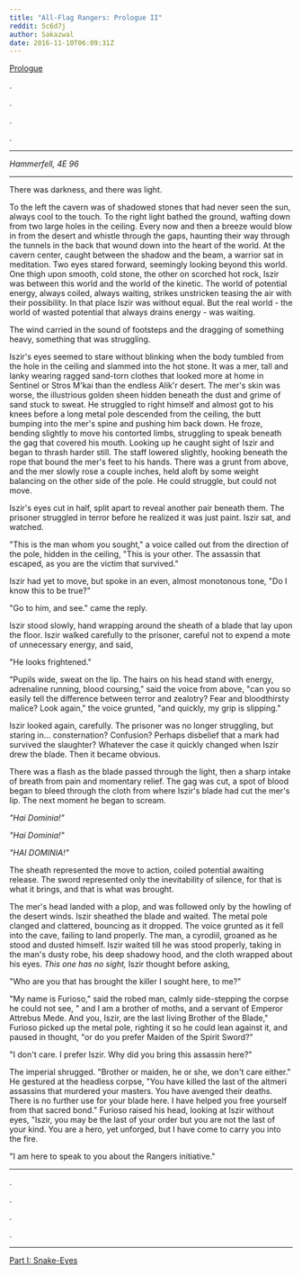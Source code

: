 ```yaml
---
title: "All-Flag Rangers: Prologue II"
reddit: 5c6d7j
author: Sakazwal
date: 2016-11-10T06:09:31Z
---
```


[Prologue](https://www.reddit.com/r/teslore/comments/5bz1ul/allflag_rangers_prologue/)

.

.

.

.

___________________


*Hammerfell, 4E 96*

___________

There was darkness, and there was light. 

To the left the cavern was of shadowed stones that had never seen the sun, always cool to the touch. To the right light bathed the ground, wafting down from two large holes in the ceiling. Every now and then a breeze would blow in from the desert and whistle through the gaps, haunting their way through the tunnels in the back that wound down into the heart of the world. At the cavern center, caught between the shadow and the beam, a warrior sat in meditation. Two eyes stared forward, seemingly looking beyond this world. One thigh upon smooth, cold stone, the other on scorched hot rock, Iszir was between this world and the world of the kinetic. The world of potential energy, always coiled, always waiting, strikes unstricken teasing the air with their possibility. In that place Iszir was without equal. But the real world - the world of wasted potential that always drains energy - was waiting.

The wind carried in the sound of footsteps and the dragging of something heavy, something that was struggling. 

Iszir's eyes seemed to stare without blinking when the body tumbled from the hole in the ceiling and slammed into the hot stone. It was a mer, tall and lanky wearing ragged sand-torn clothes that looked more at home in Sentinel or Stros M'kai than the endless Alik'r desert. The mer's skin was worse, the illustrious golden sheen hidden beneath the dust and grime of sand stuck to sweat. He struggled to right himself and almost got to his knees before a long metal pole descended from the ceiling, the butt bumping into the mer's spine and pushing him back down. He froze, bending slightly to move his contorted limbs, struggling to speak beneath the gag that covered his mouth. Looking up he caught sight of Iszir and began to thrash harder still. The staff lowered slightly, hooking beneath the rope that bound the mer's feet to his hands. There was a grunt from above, and the mer slowly rose a couple inches, held aloft by some weight balancing on the other side of the pole. He could struggle, but could not move.

Iszir's eyes cut in half, split apart to reveal another pair beneath them. The prisoner struggled in terror before he realized it was just paint. Iszir sat, and watched.

"This is the man whom you sought," a voice called out from the direction of the pole, hidden in the ceiling, "This is your other. The assassin that escaped, as you are the victim that survived."

Iszir had yet to move, but spoke in an even, almost monotonous tone, "Do I know this to be true?"

"Go to him, and see." came the reply.

Iszir stood slowly, hand wrapping around the sheath of a blade that lay upon the floor. Iszir walked carefully to the prisoner, careful not to expend a mote of unnecessary energy, and said,

"He looks frightened."

"Pupils wide, sweat on the lip. The hairs on his head stand with energy, adrenaline running, blood coursing," said the voice from above, "can you so easily tell the difference between terror and zealotry? Fear and bloodthirsty malice? Look again," the voice grunted, "and quickly, my grip is slipping."

Iszir looked again, carefully. The prisoner was no longer struggling, but staring in... consternation? Confusion? Perhaps disbelief that a mark had survived the slaughter? Whatever the case it quickly changed when Iszir drew the blade. Then it became obvious.

There was a flash as the blade passed through the light, then a sharp intake of breath from pain and momentary relief. The gag was cut, a spot of blood began to bleed through the cloth from where Iszir's blade had cut the mer's lip. The next moment he began to scream.

*"Hai Dominia!"*

*"Hai Dominia!"*

*"HAI DOMINIA!"*

The sheath represented the move to action, coiled potential awaiting release. The sword represented only the inevitability of silence, for that is what it brings, and that is what was brought.

The mer's head landed with a plop, and was followed only by the howling of the desert winds. Iszir sheathed the blade and waited. 
The metal pole clanged and clattered, bouncing as it dropped. The voice grunted as it fell into the cave, failing to land properly. The man, a cyrodiil, groaned as he stood and dusted himself. Iszir waited till he was stood properly, taking in the man's dusty robe, his deep shadowy hood, and the cloth wrapped about his eyes. *This one has no sight,* Iszir thought before asking,

"Who are you that has brought the killer I sought here, to me?"

"My name is Furioso," said the robed man, calmly side-stepping the corpse he could not see, " and I am a brother of moths, and a servant of Emperor Attrebus Mede. And you, Iszir, are the last living Brother of the Blade," Furioso picked up the metal pole, righting it so he could lean against it, and paused in thought, "or do you prefer Maiden of the Spirit Sword?"

"I don't care. I prefer Iszir. Why did you bring this assassin here?"

The imperial shrugged. "Brother or maiden, he or she, we don't care either." He gestured at the headless corpse, "You have killed the last of the altmeri assassins that murdered your masters. You have avenged their deaths. There is no further use for your blade here. I have helped you free yourself from that sacred bond." Furioso raised his head, looking at Iszir without eyes, "Iszir, you may be the last of your order but you are not the last of your kind. You are a hero, yet unforged, but I have come to carry you into the fire.

"I am here to speak to you about the Rangers initiative."

_____________

.

.

.

.

___________________

[Part I: Snake-Eyes](https://www.reddit.com/r/teslore/comments/5ccnn1/allflag_rangers_part_i_snakeeyes/)

